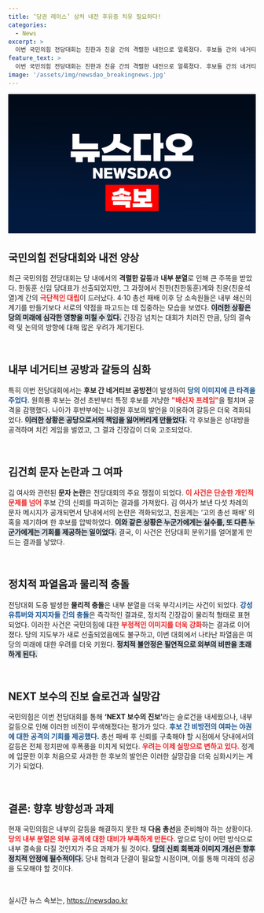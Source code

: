 ```yaml
---
title: ‘당권 레이스’ 상처 내전 후유증 치유 필요하다!
categories:
  - News
excerpt: >
  이번 국민의힘 전당대회는 친한과 친윤 간의 격렬한 내전으로 얼룩졌다. 후보들 간의 네거티브 공방이 치열해지면서 여타 정치적 쟁점은 뒷전으로 밀렸고, 야당에 공격의 빌미를 제공했다.
feature_text: >
  이번 국민의힘 전당대회는 친한과 친윤 간의 격렬한 내전으로 얼룩졌다. 후보들 간의 네거티브 공방이 치열해지면서 여타 정치적 쟁점은 뒷전으로 밀렸고, 야당에 공격의 빌미를 제공했다.
image: '/assets/img/newsdao_breakingnews.jpg'
---
```


<p><img src="/assets/img/newsdao_breakingnews.jpg" alt="cryptoinkorea 속보" /></p>

<h2 data-ke-size="size26">국민의힘 전당대회와 내전 양상</h2>

<p data-ke-size="size16">최근 국민의힘 전당대회는 당 내에서의 <b>격렬한 갈등</b>과 <b>내부 분열</b>로 인해 큰 주목을 받았다. 한동훈 신임 당대표가 선출되었지만, 그 과정에서 친한(친한동훈)계와 친윤(친윤석열)계 간의 <b><span style="color: #ee2323;">극단적인 대립</span></b>이 드러났다. 4·10 총선 패배 이후 당 소속원들은 내부 쇄신의 계기를 만들기보다 서로의 약점을 파고드는 데 집중하는 모습을 보였다. <b><span style="background-color: #21538527;">이러한 상황은 당의 미래에 심각한 영향을 미칠 수 있다.</span></b> 긴장감 넘치는 대회가 치러진 만큼, 당의 결속력 및 논의의 방향에 대해 많은 우려가 제기된다.</p>

<p data-ke-size="size16">&nbsp;</p>

<h2 data-ke-size="size26">내부 네거티브 공방과 갈등의 심화</h2>

<p data-ke-size="size16">특히 이번 전당대회에서는 <b>후보 간 네거티브 공방전</b>이 발생하여 <b><span style="color: #1a5490;">당의 이미지에 큰 타격을 주었다.</span></b> 원희룡 후보는 경선 초반부터 특정 후보를 겨냥한 <b><span style="color: #ee2323;">"배신자 프레임"</span></b>을 펼치며 공격을 감행했다. 나아가 후반부에는 나경원 후보의 발언을 이용하여 갈등은 더욱 격화되었다. <b><span style="background-color: #21538527;">이러한 상황은 공당으로서의 책임을 잃어버리게 만들었다.</span></b> 각 후보들은 상대방을 공격하며 치킨 게임을 벌였고, 그 결과 긴장감이 더욱 고조되었다.</p>

<p data-ke-size="size16">&nbsp;</p>

<h2 data-ke-size="size26">김건희 문자 논란과 그 여파</h2>

<p data-ke-size="size16">김 여사와 관련된 <b>문자 논란</b>은 전당대회의 주요 쟁점이 되었다. <b><span style="color: #ee2323;">이 사건은 단순한 개인적 문제를 넘어</span></b> 후보 간의 신뢰를 파괴하는 결과를 가져왔다. 김 여사가 보낸 다섯 차례의 문자 메시지가 공개되면서 당내에서의 논란은 격화되었고, 친윤계는 ‘고의 총선 패배’ 의혹을 제기하며 한 후보를 압박하였다. <b><span style="background-color: #21538527;">이와 같은 상황은 누군가에게는 실수를, 또 다른 누군가에게는 기회를 제공하는 일이었다.</span></b> 결국, 이 사건은 전당대회 분위기를 얼어붙게 만드는 결과를 낳았다.</p>

<p data-ke-size="size16">&nbsp;</p>

<h2 data-ke-size="size26">정치적 파열음과 물리적 충돌</h2>

<p data-ke-size="size16">전당대회 도중 발생한 <b>물리적 충돌</b>은 내부 분열을 더욱 부각시키는 사건이 되었다. <b><span style="color: #1a5490;">강성 유튜버와 지지자들 간의 충돌</span></b>은 즉각적인 결과로, 정치적 긴장감이 물리적 형태로 표현되었다. 이러한 사건은 국민의힘에 대한 <b><span style="color: #ee2323;">부정적인 이미지를 더욱 강화</span></b>하는 결과로 이어졌다. 당의 지도부가 새로 선출되었음에도 불구하고, 이번 대회에서 나타난 파열음은 여당의 미래에 대한 우려를 더욱 키웠다. <b><span style="background-color: #21538527;">정치적 불안정은 필연적으로 외부의 비판을 초래하게 된다.</span></b></p>

<p data-ke-size="size16">&nbsp;</p>

<h2 data-ke-size="size26">NEXT 보수의 진보 슬로건과 실망감</h2>

<p data-ke-size="size16">국민의힘은 이번 전당대회를 통해 <b>‘NEXT 보수의 진보’</b>라는 슬로건을 내세웠으나, 내부 갈등으로 인해 이러한 비전이 무색해졌다는 평가가 있다. <b><span style="color: #1a5490;">후보 간 비방전의 여파는 야권에 대한 공격의 기회를 제공했다.</span></b> 총선 패배 후 신뢰를 구축해야 할 시점에서 당내에서의 갈등은 전체 정치판에 후폭풍을 미치게 되었다. <b><span style="color: #ee2323;">우려는 이제 실망으로 변하고 있다.</span></b> 정계에 입문한 이후 처음으로 사과한 한 후보의 발언은 이러한 실망감을 더욱 심화시키는 계기가 되었다.</p>

<p data-ke-size="size16">&nbsp;</p>

<h2 data-ke-size="size26">결론: 향후 방향성과 과제</h2>

<p data-ke-size="size16">현재 국민의힘은 내부의 갈등을 해결하지 못한 채 <b>다음 총선</b>을 준비해야 하는 상황이다. <b><span style="color: #ee2323;">당의 내부 분열은 외부 공격에 대한 대비가 부족하게 만든다.</span></b> 앞으로 당이 어떤 방식으로 내부 결속을 다질 것인지가 주요 과제가 될 것이다. <b><span style="background-color: #21538527;">당의 신뢰 회복과 이미지 개선은 향후 정치적 안정에 필수적이다.</span></b> 당내 협력과 단결이 필요할 시점이며, 이를 통해 미래의 성공을 도모해야 할 것이다. </p> 

<p data-ke-size="size16">&nbsp;</p>
실시간 뉴스 속보는, <a href="https://newsdao.kr" rel="dofollow">https://newsdao.kr</a>


